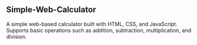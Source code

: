 ﻿## Simple-Web-Calculator

 A simple web-based calculator built with HTML, CSS, and JavaScript. Supports basic operations such as addition, subtraction, multiplication, and division.

